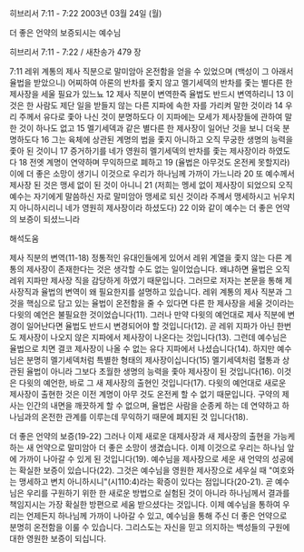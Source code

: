 히브리서 7:11 - 7:22 
2003년 03월 24일 (월)

더 좋은 언약의 보증되시는 예수님



히브리서 7:11 - 7:22 / 새찬송가 479 장


7:11  레위 계통의 제사 직분으로 말미암아 온전함을 얻을 수 있었으며 (백성이 그 아래서 율법을 받았으니) 어찌하여 아론의 반차를 좇지 않고 멜기세덱의 반차를 좇는 별다른 한 제사장을 세울 필요가 있느뇨  12 제사 직분이 변역한즉 율법도 반드시 변역하리니  13 이것은 한 사람도 제단 일을 받들지 않는 다른 지파에 속한 자를 가리켜 말한 것이라  14 우리 주께서 유다로 좇아 나신 것이 분명하도다 이 지파에는 모세가 제사장들에 관하여 말한 것이 하나도 없고  15 멜기세덱과 같은 별다른 한 제사장이 일어난 것을 보니 더욱 분명하도다  16 그는 육체에 상관된 계명의 법을 좇지 아니하고 오직 무궁한 생명의 능력을 좇아 된 것이니  17 증거하기를 네가 영원히 멜기세덱의 반차를 좇는 제사장이라 하였도다  18 전엣 계명이 연약하며 무익하므로 폐하고  19 (율법은 아무것도 온전케 못할지라) 이에 더 좋은 소망이 생기니 이것으로 우리가 하나님께 가까이 가느니라  20 또 예수께서 제사장 된 것은 맹세 없이 된 것이 아니니  21 (저희는 멩세 없이 제사장이 되었으되 오직 예수는 자기에게 말씀하신 자로 말미암아 맹세로 되신 것이라 주께서 맹세하시고 뉘우치지 아니하시리니 네가 영원히 제사장이라 하셨도다)  22 이와 같이 예수는 더 좋은 언약의 보증이 되셨느니라

해석도움





제사 직분의 변역(11-18)
정통적인 유대인들에게 있어서 레위 계열을 좇지 않는 다른 계통의 제사장이 존재한다는 것은 생각할 수도 없는 일이었습니다.  왜냐하면 율법은 오직 레위 지파만 제사장 직을 감당하게 하였기 때문입니다.  그러므로 저자는 본문을 통해 제사장직과 율법의 변역이 왜 필요한지를 설명하고 있습니다.  레위 계통의 제사 직분과 그것을 핵심으로 담고 있는 율법이 온전함을 줄 수 있다면 다른 한 제사장을 세울 것이라는 다윗의 예언은 불필요한 것이었습니다(11).  그러나 만약 다윗의 예언대로 제사 직분에 변경이 일어난다면 율법도 반드시 변경되어야 할 것입니다(12).  곧 레위 지파가 아닌 한번도 제사장이 나오지 않은 지파에서 제사장이 나온다는 것입니다(13).  그런데 예수님은 율법으로 치면 결코 제사장이 나올 수 없는 유다 지파에서 나셨습니다(14).  하지만 예수님은 분명히 멜기세덱처럼 특별한 형태의 제사장이십니다(15) 멜기세덱처럼 혈통과 상관된 율법이 아니라 그보다 초월한 생명의 능력을 좇아 제사장이 된 것입니다(16).  이것은 다윗의 예언한, 바로 그 새 제사장의 출현인 것입니다(17).  다윗의 예언대로 새로운 제사장이 출현한 것은 이전 계명이 아무 것도 온전케 할 수 없기 때문입니다.  구약의 제사는 인간의 내면을 깨끗하게 할 수 없으며, 율법은 사람을 순종케 하는 데 연약하고 하나님과의 온전한 관계를 이루는데 무익하기 때문에 폐지된 것 입니다(18).

더 좋은 언약의 보증(19-22)
그러나 이제 새로운 대제사장과 새 제사장의 출현을 가능케 하는 새 언약으로 말미암아 더 좋은 소망이 생겼습니다.  이제 이것으로 우리는 하나님 앞에 가까이 나아갈 수 있게 된 것입니다(19).  예수님을 제사장으로 세운 새 언약의 성공에는 확실한 보증이 있습니다(22).  그것은 예수님을 영원한 제사장으로 세우실 때 "여호와는 맹세하고 변치 아니하시니"(시110:4)라는 확증이 있다는 점입니다(20-21).  곧 예수님은 우리를 구원하기 위한 한 새로운 방법으로 실험된 것이 아니라 하나님께서 결과를 책임지시는 가장 확실한 방편으로 세움 받으셨다는 것입니다.  이제 예수님을 통하여 우리는 언제든지 하나님께 가까이 나아갈 수 있고, 예수님을 통해 주신 더 좋은 언약으로 분명히 온전함을 이룰 수 있습니다.  그리스도는 자신을 믿고 의지하는 백성들의 구원에 대한 영원한 보증이 되십니다.